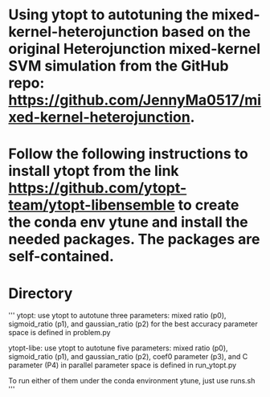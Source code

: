 # Using ytopt to autotuning the mixed-kernel-heterojunction based on the original Heterojunction mixed-kernel SVM simulation from the GitHub repo: https://github.com/JennyMa0517/mixed-kernel-heterojunction.


# Follow the following instructions to install ytopt from the link https://github.com/ytopt-team/ytopt-libensemble to create the conda env ytune and install the needed packages. The packages are self-contained.

# Directory

'''
ytopt:  use ytopt to autotune three parameters: mixed ratio (p0), sigmoid_ratio (p1), and gaussian_ratio (p2) for the best accuracy
	parameter space is defined in problem.py

ytopt-libe: use ytopt to autotune five parameters: mixed ratio (p0), sigmoid_ratio (p1), and gaussian_ratio (p2), coef0 parameter (p3), and C parameter (P4) in parallel
	parameter space is defined in run_ytopt.py

To run either of them under the conda environment ytune, just use runs.sh
'''
